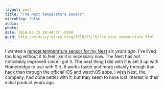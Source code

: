 ```yaml
---
layout: post
title: "The Nest temperature sensor"
microblog: false
audio: 
photo: 
date: 2018-03-15 18:44:37 -0500
guid: http://mjdescy.micro.blog/2018/03/15/the-nest-temperature.html
---
```

I wanted a [remote temperature sensor for my Nest](https://www.theverge.com/circuitbreaker/2018/3/15/17123822/nest-temperature-sensor-video-doorbell-smart-lock-price-features) _six years ago_. I've lived too long without it to feel like it is necessary now. The Nest has not noticeably improved since I got it. The best thing I did with it is set it up with Homebridge to use with Siri. It works faster and more reliably through that hack than through the official iOS and watchOS apps. I wish Nest, the company, had done better with it, but they seem to have lost interest in their initial product years ago. 
